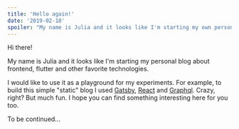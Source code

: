 ```yaml
---
title: 'Hello again!'
date: '2019-02-18'
spoiler: "My name is Julia and it looks like I'm starting my own personal blog. Previously it was on Medium."
---
```


Hi there!

My name is Julia and it looks like I'm starting my personal blog about frontend, flutter and other favorite technologies.

I would like to use it as a playground for my experiments. For example, to build this simple "static" blog I used [Gatsby](https://www.gatsbyjs.org/), [React](https://reactjs.org/) and [Graphql](https://graphql.org/). Crazy, right? But much fun. I hope you can find something interesting here for you too.

To be continued...
